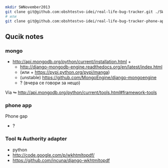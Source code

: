 ```bash
mkdir SWNovember2013
git clone git@github.com:obshtestvo-idei/real-life-bug-tracker.git ./SWNovember2013/WebService
# или
git clone git@github.com:obshtestvo-idei/real-life-bug-tracker-phone-app.git ./SWNovember2013/PhoneApp
```

## Qucik notes

### mongo

- http://api.mongodb.org/python/current/installation.html +
  - http://django-mongodb-engine.readthedocs.org/en/latest/index.html
  - (или + https://pypi.python.org/pypi/manga)
  - (unstable) https://github.com/MongoEngine/django-mongoengine
  - ? (вчера се говори за нещо)

Via ↬ http://api.mongodb.org/python/current/tools.html#framework-tools

### phone app
Phone gap
 - ?

### Tool ⇆ Authority adapter
 - python
 - http://code.google.com/p/wkhtmltopdf/
 - https://github.com/incuna/django-wkhtmltopdf
